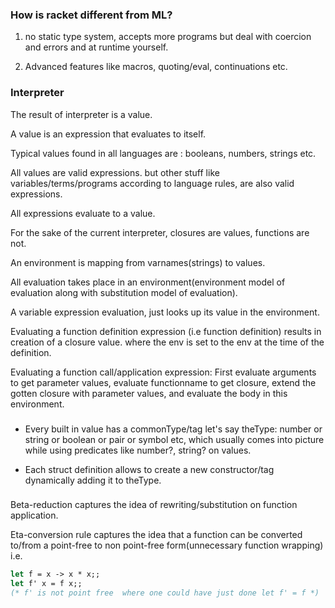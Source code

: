 
### How is racket different from ML?

1. no static type system, accepts more programs but deal with coercion and errors and at runtime yourself.

2. Advanced features like macros, quoting/eval, continuations etc.

### Interpreter

The result of interpreter is a value.

A value is an expression that evaluates to itself.

Typical values found in all languages are : booleans, numbers, strings etc.

All values are valid expressions. but other stuff like variables/terms/programs according to language rules, are also valid expressions.

All expressions evaluate to a value.

For the sake of the current interpreter, closures are values, functions are not.

An environment is mapping from varnames(strings) to values.

All evaluation takes place in an environment(environment model of evaluation along with substitution model of evaluation).

A variable expression evaluation, just looks up its value in the environment.

Evaluating a function definition expression (i.e function definition) results in creation of a closure value. where the env is set to the env at the time of the definition.

Evaluating a function call/application expression:
First evaluate arguments to get parameter values,
evaluate functionname to get closure,
extend the gotten closure with parameter values, and evaluate the body in this environment.


### 

* Every built in value has a commonType/tag let's say theType: number or string or boolean or pair or symbol etc, which usually comes into picture while using predicates like number?, string? on values.

* Each struct definition allows to create a new constructor/tag dynamically adding it to theType.


###

Beta-reduction captures the idea of rewriting/substitution on function application.

Eta-conversion rule captures the idea that a function can be converted to/from a point-free to non point-free form(unnecessary function wrapping) i.e.
``` sml
let f = x -> x * x;;
let f' x = f x;;
(* f' is not point free  where one could have just done let f' = f *)
```
